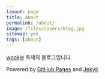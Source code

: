 ```yaml
---
layout: page
title: About
permalink: /about/
image: /files/covers/blog.jpg
sitemap: yes
tags: [about]
---
```


[wookje](https://wookje.github.com) 욱제의 블로그입니다.

Powered by [GitHub Pages](https://pages.github.com) and [Jekyll](https://jekyllrb.com).

